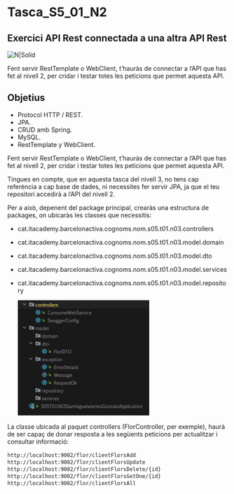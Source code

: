 # Tasca_S5_01_N2 
## Exercici API Rest connectada a una altra API Rest

![N|Solid](https://logistreak.com/images/icon/mysql.png)


Fent servir RestTemplate o WebClient, t’hauràs de connectar a l’API que has fet al nivell 2, per cridar i testar totes les peticions que permet aquesta API.



## Objetius
- Protocol HTTP / REST.
- JPA.
- CRUD amb Spring.
- MySQL.
- RestTemplate y WebClient.

Fent servir RestTemplate o WebClient, t’hauràs de connectar a l’API que has fet al nivell 2, per cridar i testar totes les peticions que permet aquesta API.

Tingues en compte, que en aquesta tasca del nivell 3, no tens cap referència a cap base de dades, ni necessites fer servir JPA, ja que el teu repositori accedirà a l’API del nivell 2.

Per a això, depenent del package principal, crearàs una estructura de packages, on ubicaràs les classes que necessitis:

-   cat.itacademy.barcelonactiva.cognoms.nom.s05.t01.n03.controllers
-   cat.itacademy.barcelonactiva.cognoms.nom.s05.t01.n03.model.domain
-   cat.itacademy.barcelonactiva.cognoms.nom.s05.t01.n03.model.dto
-   cat.itacademy.barcelonactiva.cognoms.nom.s05.t01.n03.model.services
-   cat.itacademy.barcelonactiva.cognoms.nom.s05.t01.n03.model.repository

    <img src="https://github.com/gonzashan/Tasca_S5_01_N3/blob/main/tree.png" height="263" width="300" >
  

 
La classe ubicada al paquet controllers (FlorController, per exemple), haurà de ser capaç de donar resposta a les següents peticions per actualitzar i consultar informació:

    http://localhost:9002/flor/clientFlorsAdd
    http://localhost:9002/flor/clientFlorsUpdate
    http://localhost:9002/flor/clientFlorsDelete/{id}
    http://localhost:9002/flor/clientFlorsGetOne/{id}
    http://localhost:9002/flor/clientFlorsAll
    


